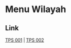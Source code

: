 # Menu Wilayah

## Link

[TPS 001](https://github.com/gigit-pemilu/pemilu-2024-17-bengkulu/tree/main/pilpres/hitung-suara/sub/17-bengkulu/sub/06-muko-muko/sub/03-teras-terunjam/sub/2026-karang-jaya/sub/001-tps)
 | 
[TPS 002](https://github.com/gigit-pemilu/pemilu-2024-17-bengkulu/tree/main/pilpres/hitung-suara/sub/17-bengkulu/sub/06-muko-muko/sub/03-teras-terunjam/sub/2026-karang-jaya/sub/002-tps)

